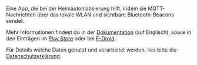 Eine App, die bei der Heimautomatisierung hilft, indem sie MQTT-Nachrichten über das lokale WLAN und sichtbare
Bluetooth-Beacons sendet.

Mehr Informationen findest du in der [Dokumentation](https://github.com/ostrya/PresencePublisher/blob/master/README.md)
(auf Englisch), sowie in den Einträgen
im [Play Store](https://play.google.com/store/apps/details?id=org.ostrya.presencepublisher)
oder bei [F-Droid](https://f-droid.org/packages/org.ostrya.presencepublisher/).

Für Details welche Daten genutzt und verarbeitet werden, lies bitte die [Datenschutzerklärung](PRIVACY_POLICY.md).

